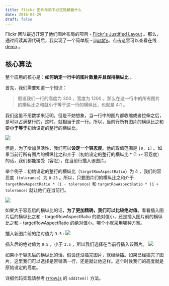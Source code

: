 ```yaml
---
title: flickr 图片布局下必定隐藏着什么
date: 2016-04-29
draft: false
---
```


  Flickr 团队最近开源了他们图片布局的项目 - [Flickr's Justified Layout](https://github.com/flickr/justified-layout/blob/master/README.md) 。那么，通过阅读其源代码后，我实现了一个简单版 - [jjjustify](https://github.com/DrakeLeung/demo/blob/gh-pages/toys%2Fjjjustify%2FREADME.md)。点击这里可以查看在线 [demo](http://frontend-addiction.github.io/Baidu-IFE/stage03/task43/flickr/index.html) 。

  ## 核心算法
  整个应用的核心是：**如何确定一行中的图片数量并且保持横纵比** 。

  首先，我们需要知道一个知识：

  > 假设我们一行的高度为 300 ，宽度为 1200 。那么在这一行中的所有图片的横纵比之和就小于等于这一行的横纵比，也就是 4:1 。

  我们这里不用数学来证明。但是不妨想象，当一行中的图片都收缩或者拉伸之后，是可以占满整行的，这时，就相当于这一行。所以，当前行所有图片的横纵比之和要**小于等于**初始设定的整行的横纵比。

  ![](https://ws1.sinaimg.cn/large/7f85b91egy1fcyigc5aptj20e409cq2y)

  但是，为了增加灵活性，我们可以**设定一个容忍度**。他的取值范围是 `[0, 1]` 。如果当前行所有图片的横纵比之和介于（初始设定的整行的横纵比 * (1 +- 容忍度）的话，我们都能接受（容忍），在当前行插入该图片。

  举个例子：初始设定的整行的横纵比（`targetRowAspectRatio`）为 4 ，我们的容忍度（`tolerance`）为 `0.25` 。所以，只要图片们的横纵比之和介于 `targetRowAspectRatio * (1 - tolerance)` 和 `targetRowAspectRatio * (1 + tolerance)` 就让他们在当前行。

  ![](https://ws1.sinaimg.cn/large/7f85b91egy1fcyigc9gpmj20dh0bjmxm)

  如果大于容忍后的横纵比的话，**为了更加精确，我们可以比较绝对值**。看看插入图片后的横纵比之和 - targetRowAspectRatio 的绝对值小，还是插入图片前的横纵比之和 - targetRowAspectRatio 的绝对值小。哪个小就采用哪种方案。

  插入新图片前的绝对值为 `3.5` :
  ![](https://ws1.sinaimg.cn/large/7f85b91egy1fcyigc7tzwj20cs0b1wep)

  插入后的绝对值为 `0.5` ，小于 `3.5` ，所以我们选择在当前行插入该图片。
  ![](https://ws1.sinaimg.cn/large/7f85b91egy1fcyigc5216j20cw09ngls)


  如果小于容忍后的横纵比的话，假设还没插完图片，就继续插。如果已经插完了图片，这里我们可以选择是否铺满一行，还是就让他这样。这个时候我们的高度就是原始设定的高度。

  详细代码实现请参考 [rrrow.js](https://github.com/DrakeLeung/demo/blob/gh-pages/toys%2Fjjjustify%2Frrrow.js) 的 `addItem()` 方法。
